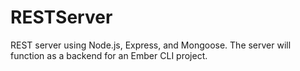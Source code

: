 # RESTServer
REST server using Node.js, Express, and Mongoose.
The server will function as a backend for an Ember CLI project.
